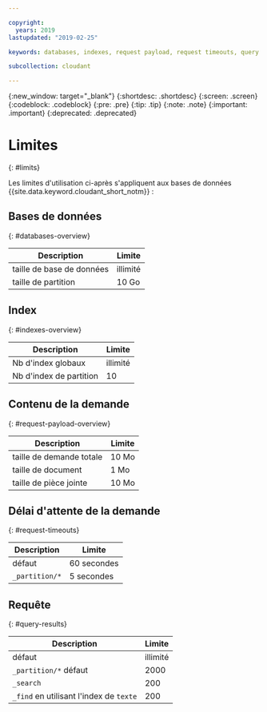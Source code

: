 ```yaml
---

copyright:
  years: 2019
lastupdated: "2019-02-25"

keywords: databases, indexes, request payload, request timeouts, query

subcollection: cloudant

---
```


{:new_window: target="_blank"}
{:shortdesc: .shortdesc}
{:screen: .screen}
{:codeblock: .codeblock}
{:pre: .pre}
{:tip: .tip}
{:note: .note}
{:important: .important}
{:deprecated: .deprecated}

<!-- Acrolinx: 2019-01-11 -->

# Limites
{: #limits}

Les limites d'utilisation ci-après s'appliquent aux bases de données {{site.data.keyword.cloudant_short_notm}} :

## Bases de données
{: #databases-overview}

|Description|Limite|
|--|--|
|taille de base de données|illimité|
|taille de partition|10 Go|


## Index
{: #indexes-overview}

|Description|Limite|
|--|--|
|Nb d'index globaux|illimité|
|Nb d'index de partition|10|

## Contenu de la demande
{: #request-payload-overview}

|Description|Limite|
|--|--|
|taille de demande totale|10 Mo|
|taille de document|1 Mo|
|taille de pièce jointe|10 Mo|

## Délai d'attente de la demande
{: #request-timeouts}

|Description|Limite|
|--|--|
|défaut|60 secondes|
|`_partition/*` |5 secondes|


## Requête
{: #query-results}

|Description|Limite|
|--|--|
|défaut|illimité|
|`_partition/*` défaut|2000|
|`_search`|200|
|`_find` en utilisant l'index de `texte`|200|
